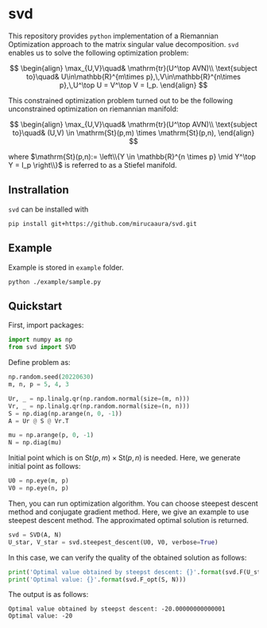 # svd

This repository provides `python` implementation of a Riemannian Optimization approach to the matrix singular value decomposition. `svd` enables us to solve the following optimization problem:

$$
\begin{align}
\max_{U,V}\quad& \mathrm{tr}(U^\top AVN)\\
\text{subject to}\quad& U\in\mathbb{R}^{m\times p},\,V\in\mathbb{R}^{n\times p},\,U^\top U = V^\top V = I_p.
\end{align}
$$

This constrained optimization problem turned out to be the following unconstrained optimization on riemannian manifold:

$$
\begin{align}
\max_{U,V}\quad& \mathrm{tr}(U^\top AVN)\\
\text{subject to}\quad& (U,V) \in \mathrm{St}(p,m) \times \mathrm{St}(p,n),
\end{align}
$$

where $\mathrm{St}(p,n):= \left\\{Y \in \mathbb{R}^{n \times p} \mid Y^\top Y = I_p \right\\}$ is referred to as a Stiefel manifold.

## Instrallation

`svd` can be installed with

```
pip install git+https://github.com/mirucaaura/svd.git
```

## Example

Example is stored in `example` folder.

```
python ./example/sample.py
```

## Quickstart

First, import packages:

```python
import numpy as np
from svd import SVD
```

Define problem as:

```python
np.random.seed(20220630)
m, n, p = 5, 4, 3

Ur, _ = np.linalg.qr(np.random.normal(size=(m, n)))
Vr, _ = np.linalg.qr(np.random.normal(size=(n, n)))
S = np.diag(np.arange(n, 0, -1))
A = Ur @ S @ Vr.T

mu = np.arange(p, 0, -1)
N = np.diag(mu)
```

Initial point which is on $\mathrm{St}(p,m) \times \mathrm{St}(p,n)$ is needed. Here, we generate initial point as follows:

```python
U0 = np.eye(m, p)
V0 = np.eye(n, p)
```

Then, you can run optimization algorithm. You can choose steepest descent method and conjugate gradient method. Here, we give an example to use steepest descent method. The approximated optimal solution is returned.

```python
svd = SVD(A, N)
U_star, V_star = svd.steepest_descent(U0, V0, verbose=True)
```

In this case, we can verify the quality of the obtained solution as follows:

```python
print('Optimal value obtained by steepst descent: {}'.format(svd.F(U_star, V_star)))
print('Optimal value: {}'.format(svd.F_opt(S, N)))
```

The output is as follows:

```
Optimal value obtained by steepst descent: -20.00000000000001
Optimal value: -20
```
